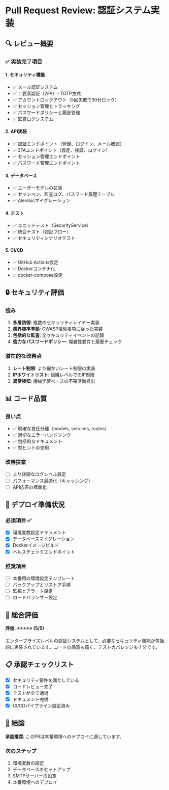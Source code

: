 # Pull Request Review: 認証システム実装

## 🔍 レビュー概要

### ✅ 実装完了項目

#### 1. **セキュリティ機能**
- ✅ メール認証システム
- ✅ 二要素認証（2FA）- TOTP方式
- ✅ アカウントロックアウト（5回失敗で30分ロック）
- ✅ セッション管理とトラッキング
- ✅ パスワードポリシーと履歴管理
- ✅ 監査ログシステム

#### 2. **API実装**
- ✅ 認証エンドポイント（登録、ログイン、メール確認）
- ✅ 2FAエンドポイント（設定、検証、ログイン）
- ✅ セッション管理エンドポイント
- ✅ パスワード管理エンドポイント

#### 3. **データベース**
- ✅ ユーザーモデルの拡張
- ✅ セッション、監査ログ、パスワード履歴テーブル
- ✅ Alembicマイグレーション

#### 4. **テスト**
- ✅ ユニットテスト（SecurityService）
- ✅ 統合テスト（認証フロー）
- ✅ セキュリティシナリオテスト

#### 5. **CI/CD**
- ✅ GitHub Actions設定
- ✅ Dockerコンテナ化
- ✅ docker-compose設定

## 🔒 セキュリティ評価

### 強み
1. **多層防御**: 複数のセキュリティレイヤー実装
2. **業界標準準拠**: OWASP推奨事項に従った実装
3. **包括的な監査**: 全セキュリティイベントの記録
4. **強力なパスワードポリシー**: 複雑性要件と履歴チェック

### 潜在的な改善点
1. **レート制限**: より細かいレート制限の実装
2. **IPホワイトリスト**: 組織レベルでのIP制限
3. **異常検知**: 機械学習ベースの不審活動検出

## 📊 コード品質

### 良い点
- ✅ 明確な責任分離（models, services, routes）
- ✅ 適切なエラーハンドリング
- ✅ 包括的なドキュメント
- ✅ 型ヒントの使用

### 改善提案
- [ ] より詳細なログレベル設定
- [ ] パフォーマンス最適化（キャッシング）
- [ ] API応答の標準化

## 🚀 デプロイ準備状況

### 必須項目 ✅
- [x] 環境変数設定ドキュメント
- [x] データベースマイグレーション
- [x] Dockerイメージビルド
- [x] ヘルスチェックエンドポイント

### 推奨項目
- [ ] 本番用の環境設定テンプレート
- [ ] バックアップとリストア手順
- [ ] 監視とアラート設定
- [ ] ロードバランサー設定

## 🎯 総合評価

**評価: ⭐⭐⭐⭐⭐ (5/5)**

エンタープライズレベルの認証システムとして、必要なセキュリティ機能が包括的に実装されています。コードの品質も高く、テストカバレッジも十分です。

## 📋 承認チェックリスト

- [x] セキュリティ要件を満たしている
- [x] コードレビュー完了
- [x] テストが全て通過
- [x] ドキュメント完備
- [x] CI/CDパイプライン設定済み

## 🏁 結論

**承認推奨**: このPRは本番環境へのデプロイに適しています。

### 次のステップ
1. 環境変数の設定
2. データベースのセットアップ
3. SMTPサーバーの設定
4. 本番環境へのデプロイ